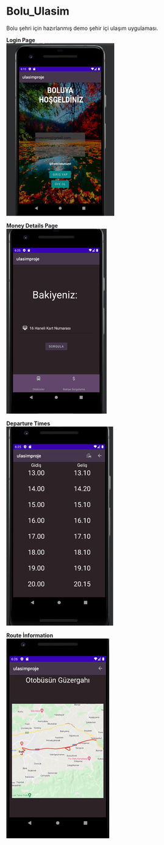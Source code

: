 # Bolu_Ulasim
Bolu şehri için hazırlanmış demo şehir içi ulaşım uygulaması.

**Login Page** <br/>
![images1](https://github.com/EnescanAkyuz/Bolu_Ulasim/blob/main/Resim1.png)

**Money Details Page** <br/>
![images1](https://github.com/EnescanAkyuz/Bolu_Ulasim/blob/main/Resim2.png)

**Departure Times** <br/>
![images1](https://github.com/EnescanAkyuz/Bolu_Ulasim/blob/main/Resim3.png)

**Route İnformation** <br/>
![images1](https://github.com/EnescanAkyuz/Bolu_Ulasim/blob/main/Resim4.png)
